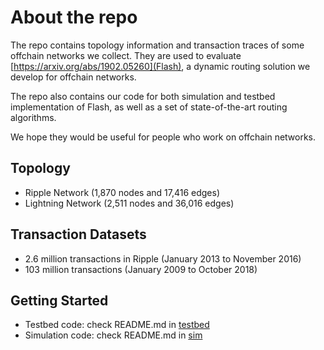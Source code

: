 # About the repo

The repo contains topology information and transaction traces of some offchain networks we collect. They are used to evaluate [https://arxiv.org/abs/1902.05260](Flash), a dynamic routing solution we develop for offchain networks. 

The repo also contains our code for both simulation and testbed implementation of Flash, as well as a set of state-of-the-art routing algorithms.

We hope they would be useful for people who work on offchain networks.

## Topology
* Ripple Network (1,870 nodes and 17,416 edges) 
* Lightning Network (2,511 nodes and 36,016 edges)

## Transaction Datasets
* 2.6 million transactions in Ripple (January 2013 to November 2016)
* 103 million transactions (January 2009 to October 2018)

## Getting Started 

* Testbed code: check README.md in [testbed](testbed)
* Simulation code: check README.md in [sim](sim)
